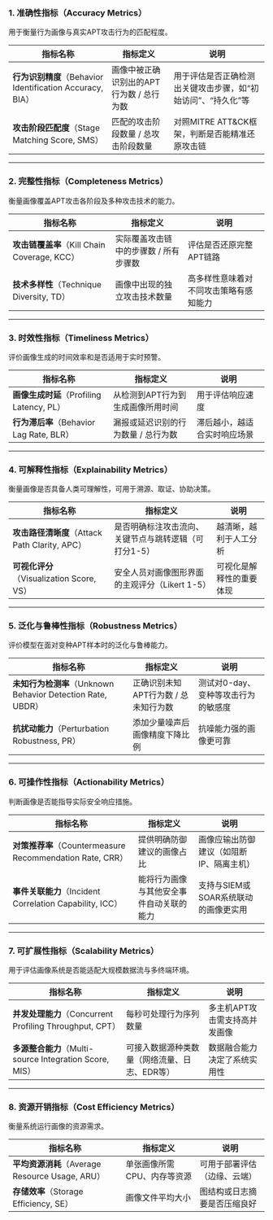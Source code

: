 ### 1. **准确性指标（Accuracy Metrics）**

用于衡量行为画像与真实APT攻击行为的匹配程度。

| 指标名称                                              | 指标定义                    | 说明                               |
| ------------------------------------------------- | ----------------------- | -------------------------------- |
| **行为识别精度**（Behavior Identification Accuracy, BIA） | 画像中被正确识别出的APT行为数 / 总行为数 | 用于评估是否正确检测出关键攻击步骤，如“初始访问”、“持久化”等 |
| **攻击阶段匹配度**（Stage Matching Score, SMS）            | 匹配的攻击阶段数量 / 总攻击阶段数量     | 对照MITRE ATT&CK框架，判断是否能精准还原攻击链    |

---
### 2. **完整性指标（Completeness Metrics）**

衡量画像覆盖APT攻击各阶段及多种攻击技术的能力。

|指标名称|指标定义|说明|
|---|---|---|
|**攻击链覆盖率**（Kill Chain Coverage, KCC）|实际覆盖攻击链中的步骤数 / 所有步骤数|评估是否还原完整APT链路|
|**技术多样性**（Technique Diversity, TD）|画像中出现的独立攻击技术数量|高多样性意味着对不同攻击策略有感知能力|

---

### 3. **时效性指标（Timeliness Metrics）**

评价画像生成的时间效率和是否适用于实时预警。

|指标名称|指标定义|说明|
|---|---|---|
|**画像生成时延**（Profiling Latency, PL）|从检测到APT行为到生成画像所用时间|用于评估响应速度|
|**行为滞后率**（Behavior Lag Rate, BLR）|漏报或延迟识别的行为数量 / 总行为数|滞后越小，越适合实时响应场景|

---

### 4. **可解释性指标（Explainability Metrics）**

衡量画像是否具备人类可理解性，可用于溯源、取证、协助决策。

|指标名称|指标定义|说明|
|---|---|---|
|**攻击路径清晰度**（Attack Path Clarity, APC）|是否明确标注攻击流向、关键节点与跳转逻辑（可打分1-5）|越清晰，越利于人工分析|
|**可视化评分**（Visualization Score, VS）|安全人员对画像图形界面的主观评分（Likert 1-5）|可视化是解释性的重要体现|

---

### 5. **泛化与鲁棒性指标（Robustness Metrics）**

评价模型在面对变种APT样本时的泛化与鲁棒能力。

|指标名称|指标定义|说明|
|---|---|---|
|**未知行为检测率**（Unknown Behavior Detection Rate, UBDR）|正确识别未知APT行为数 / 总未知行为数|测试对0-day、变种等攻击行为的敏感度|
|**抗扰动能力**（Perturbation Robustness, PR）|添加少量噪声后画像精度下降比例|抗噪能力强的画像更可靠|

---

### 6. **可操作性指标（Actionability Metrics）**

判断画像是否能指导实际安全响应措施。

|指标名称|指标定义|说明|
|---|---|---|
|**对策推荐率**（Countermeasure Recommendation Rate, CRR）|提供明确防御建议的画像占比|画像应输出防御建议（如阻断IP、隔离主机）|
|**事件关联能力**（Incident Correlation Capability, ICC）|能将行为画像与其他安全事件自动关联的能力|支持与SIEM或SOAR系统联动的画像更实用|

---

### 7. **可扩展性指标（Scalability Metrics）**

用于评估画像系统是否能适配大规模数据流与多终端环境。

|指标名称|指标定义|说明|
|---|---|---|
|**并发处理能力**（Concurrent Profiling Throughput, CPT）|每秒可处理行为序列数量|多主机APT攻击需支持高并发画像|
|**多源整合能力**（Multi-source Integration Score, MIS）|可接入数据源种类数量（网络流量、日志、EDR等）|数据融合能力决定了系统实用性|

---

### 8. **资源开销指标（Cost Efficiency Metrics）**

衡量系统运行画像的资源需求。

|指标名称|指标定义|说明|
|---|---|---|
|**平均资源消耗**（Average Resource Usage, ARU）|单张画像所需CPU、内存等资源|可用于部署评估（边缘、云端）|
|**存储效率**（Storage Efficiency, SE）|画像文件平均大小|图结构或日志摘要是否压缩良好|